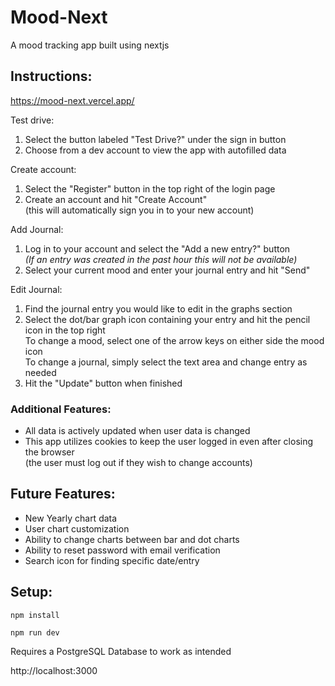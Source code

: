 # Mood-Next

A mood tracking app built using nextjs

## Instructions:
https://mood-next.vercel.app/

Test drive:
1. Select the button labeled "Test Drive?" under the sign in button
2. Choose from a dev account to view the app with autofilled data

Create account:
1. Select the "Register" button in the top right of the login page
2. Create an account and hit "Create Account" </br>
(this will automatically sign you in to your new account)

Add Journal:
1. Log in to your account and select the "Add a new entry?" button </br>
*(If an entry was created in the past hour this will not be available)*
2. Select your current mood and enter your journal entry and hit "Send"

Edit Journal:
1. Find the journal entry you would like to edit in the graphs section
2. Select the dot/bar graph icon containing your entry and hit the pencil icon in the top right </br>
To change a mood, select one of the arrow keys on either side the mood icon </br>
To change a journal, simply select the text area and change entry as needed
3. Hit the "Update" button when finished

### Additional Features:
- All data is actively updated when user data is changed
- This app utilizes cookies to keep the user logged in even after closing the browser </br>
(the user must log out if they wish to change accounts)

## Future Features:
- New Yearly chart data
- User chart customization
- Ability to change charts between bar and dot charts
- Ability to reset password with email verification
- Search icon for finding specific date/entry

## Setup:
```
npm install
```
```
npm run dev
```
Requires a PostgreSQL Database to work as intended</br>

http://localhost:3000
